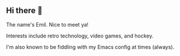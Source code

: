 ## Hi there 👋

The name's Emil. Nice to meet ya!

Interests include retro technology, video games, and hockey.

I'm also known to be fiddling with my Emacs config at times (always).

<!--
**emilknievel/emilknievel** is a ✨ _special_ ✨ repository because its `README.md` (this file) appears on your GitHub profile.

Here are some ideas to get you started:

- 🔭 I’m currently working on ...
- 🌱 I’m currently learning ...
- 👯 I’m looking to collaborate on ...
- 🤔 I’m looking for help with ...
- 💬 Ask me about ...
- 📫 How to reach me: ...
- 😄 Pronouns: ...
- ⚡ Fun fact: ...
-->
